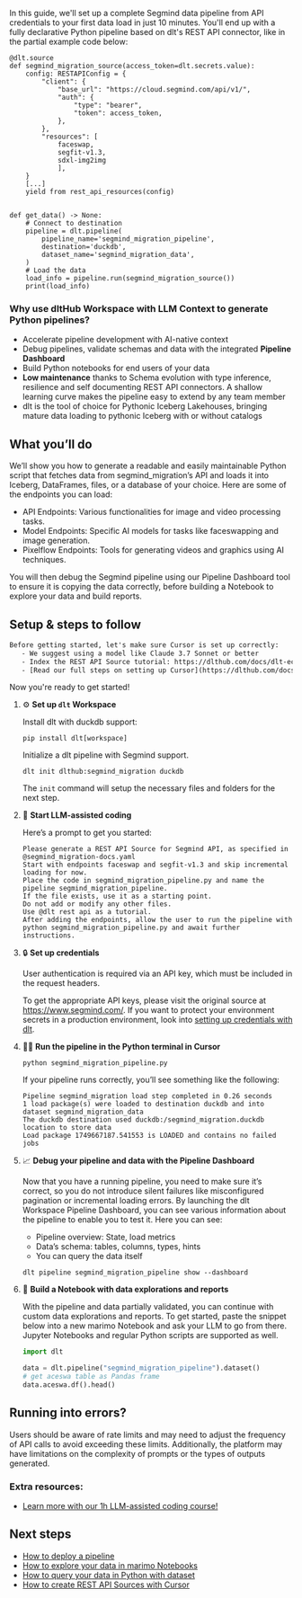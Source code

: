 In this guide, we'll set up a complete Segmind data pipeline from API credentials to your first data load in just 10 minutes. You'll end up with a fully declarative Python pipeline based on dlt's REST API connector, like in the partial example code below:

```python-outcome
@dlt.source
def segmind_migration_source(access_token=dlt.secrets.value):
    config: RESTAPIConfig = {
        "client": {
            "base_url": "https://cloud.segmind.com/api/v1/",
            "auth": {
                "type": "bearer",
                "token": access_token,
            },
        },
        "resources": [
            faceswap,
            segfit-v1.3,
            sdxl-img2img
            ],
    }
    [...]
    yield from rest_api_resources(config)


def get_data() -> None:
    # Connect to destination
    pipeline = dlt.pipeline(
        pipeline_name='segmind_migration_pipeline',
        destination='duckdb',
        dataset_name='segmind_migration_data', 
    )
    # Load the data
    load_info = pipeline.run(segmind_migration_source())
    print(load_info) 
```

### Why use dltHub Workspace with LLM Context to generate Python pipelines?

- Accelerate pipeline development with AI-native context
- Debug pipelines, validate schemas and data with the integrated **Pipeline Dashboard**
- Build Python notebooks for end users of your data
- **Low maintenance** thanks to Schema evolution with type inference, resilience and self documenting REST API connectors. A shallow learning curve makes the pipeline easy to extend by any team member
- dlt is the tool of choice for Pythonic Iceberg Lakehouses, bringing mature data loading to pythonic Iceberg with or without catalogs

## What you’ll do

We’ll show you how to generate a readable and easily maintainable Python script that fetches data from segmind_migration’s API and loads it into Iceberg, DataFrames, files, or a database of your choice. Here are some of the endpoints you can load:

- API Endpoints: Various functionalities for image and video processing tasks.
- Model Endpoints: Specific AI models for tasks like faceswapping and image generation.
- Pixelflow Endpoints: Tools for generating videos and graphics using AI techniques.

You will then debug the Segmind pipeline using our Pipeline Dashboard tool to ensure it is copying the data correctly, before building a Notebook to explore your data and build reports.

## Setup & steps to follow

```default
Before getting started, let's make sure Cursor is set up correctly:
   - We suggest using a model like Claude 3.7 Sonnet or better
   - Index the REST API Source tutorial: https://dlthub.com/docs/dlt-ecosystem/verified-sources/rest_api/ and add it to context as **@dlt rest api**
   - [Read our full steps on setting up Cursor](https://dlthub.com/docs/dlt-ecosystem/llm-tooling/cursor-restapi#23-configuring-cursor-with-documentation)
```

Now you're ready to get started!

1. ⚙️ **Set up `dlt` Workspace**
    
    Install dlt with duckdb support:
    ```shell
    pip install dlt[workspace]
    ```

    Initialize a dlt pipeline with Segmind support.
    ```shell
    dlt init dlthub:segmind_migration duckdb
    ```

    The `init` command will setup the necessary files and folders for the next step.
    
2. 🤠 **Start LLM-assisted coding**
    
    Here’s a prompt to get you started:
    
    ```prompt
    Please generate a REST API Source for Segmind API, as specified in @segmind_migration-docs.yaml 
    Start with endpoints faceswap and segfit-v1.3 and skip incremental loading for now. 
    Place the code in segmind_migration_pipeline.py and name the pipeline segmind_migration_pipeline. 
    If the file exists, use it as a starting point. 
    Do not add or modify any other files. 
    Use @dlt rest api as a tutorial. 
    After adding the endpoints, allow the user to run the pipeline with python segmind_migration_pipeline.py and await further instructions.
    ```

    
3. 🔒 **Set up credentials** 
    
    User authentication is required via an API key, which must be included in the request headers.
    
    To get the appropriate API keys, please visit the original source at https://www.segmind.com/.
    If you want to protect your environment secrets in a production environment, look into [setting up credentials with dlt](https://dlthub.com/docs/walkthroughs/add_credentials).
    
4. 🏃‍♀️ **Run the pipeline in the Python terminal in Cursor**
    
    ```shell
    python segmind_migration_pipeline.py
    ```
    
    If your pipeline runs correctly, you’ll see something like the following:
    
    ```shell
    Pipeline segmind_migration load step completed in 0.26 seconds
    1 load package(s) were loaded to destination duckdb and into dataset segmind_migration_data
    The duckdb destination used duckdb:/segmind_migration.duckdb location to store data
    Load package 1749667187.541553 is LOADED and contains no failed jobs
    ```
    
5. 📈 **Debug your pipeline and data with the Pipeline Dashboard**

    Now that you have a running pipeline, you need to make sure it’s correct, so you do not introduce silent failures like misconfigured pagination or incremental loading errors. By launching the dlt Workspace Pipeline Dashboard, you can see various information about the pipeline to enable you to test it. Here you can see:
    - Pipeline overview: State, load metrics
    - Data’s schema: tables, columns, types, hints
    - You can query the data itself
    
    ```shell
    dlt pipeline segmind_migration_pipeline show --dashboard
    ```
    
6. 🐍 **Build a Notebook with data explorations and reports**

    With the pipeline and data partially validated, you can continue with custom data explorations and reports. To get started, paste the snippet below into a new marimo Notebook and ask your LLM to go from there. Jupyter Notebooks and regular Python scripts are supported as well.

    
    ```python
    import dlt

   data = dlt.pipeline("segmind_migration_pipeline").dataset()
   # get aceswa table as Pandas frame
   data.aceswa.df().head()
    ```

## Running into errors?

Users should be aware of rate limits and may need to adjust the frequency of API calls to avoid exceeding these limits. Additionally, the platform may have limitations on the complexity of prompts or the types of outputs generated.

### Extra resources:

- [Learn more with our 1h LLM-assisted coding course!](https://www.youtube.com/watch?v=GGid70rnJuM)

## Next steps

- [How to deploy a pipeline](https://dlthub.com/docs/walkthroughs/deploy-a-pipeline)
- [How to explore your data in marimo Notebooks](https://dlthub.com/docs/general-usage/dataset-access/marimo)
- [How to query your data in Python with dataset](https://dlthub.com/docs/general-usage/dataset-access/dataset)
- [How to create REST API Sources with Cursor](https://dlthub.com/docs/dlt-ecosystem/llm-tooling/cursor-restapi)